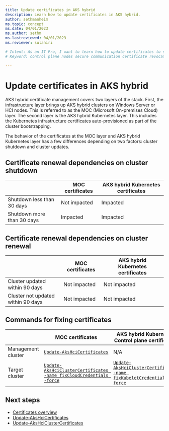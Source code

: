 ```yaml
---
title: Update certificates in AKS hybrid
description: Learn how to update certificates in AKS hybrid.
author: sethmanheim
ms.topic: concept
ms.date: 04/01/2023
ms.author: sethm 
ms.lastreviewed: 04/01/2023
ms.reviewer: sulahiri

# Intent: As an IT Pro, I want to learn how to update certificates to secure communication between in-cluster components on my AKS deployment.
# Keyword: control plane nodes secure communication certificate revocation

---
```


# Update certificates in AKS hybrid

AKS hybrid certificate management covers two layers of the stack. First, the infrastructure layer brings up AKS hybrid clusters on Windows Server or HCI nodes. This is referred to as the MOC (Microsoft On-premises Cloud) layer. The second layer is the AKS hybrid Kubernetes layer. This includes the Kubernetes infrastructure certificates auto-provisioned as part of the cluster bootstrapping.

The behavior of the certificates at the MOC layer and AKS hybrid Kubernetes layer has a few differences depending on two factors: cluster shutdown and cluster updates.

## Certificate renewal dependencies on cluster shutdown

|                                     |     MOC certificates    |   AKS hybrid Kubernetes certificates    |
|-------------------------------------|---------------------------|---------------------------------------------|
|     Shutdown less than 30 days    |     Not impacted          |     Impacted                                |
|     Shutdown more than 30 days    |     Impacted              |     Impacted                                |

## Certificate renewal dependencies on cluster renewal

|                                             |     MOC certificates    |   AKS hybrid Kubernetes certificates    |
|---------------------------------------------|---------------------------|---------------------------------------------|
|     Cluster updated within 90 days        |     Not impacted          |     Not impacted                            |
|     Cluster not updated within 90 days    |     Not impacted          |     Not impacted                            |

## Commands for fixing certificates

|                        |     MOC certificates                                                                 |     AKS hybrid Kubernetes Control plane certificates                            |
|------------------------|-------------------------------------------------------------------------------|---------------------------------------------------------------------------------|
|     Management cluster      |     [`Update-AksHciCertificates`](reference/ps/update-akshcicertificates.md)                                                 |     N/A                                                                         |
|     Target cluster    |     [`Update-AksHciClusterCertificates -name fixCloudCredentials -force`](reference/ps/update-akshciclustercertificates.md)    |     [`Update-AksHciClusterCertificates -name fixKubeletCredentials -force`](reference/ps/update-akshciclustercertificates.md)    |

## Next steps

- [Certificates overview](certificates-overview.md)
- [Update-AksHciCertificates](reference/ps/update-akshcicertificates.md)
- [Update-AksHciClusterCertificates](reference/ps/update-akshciclustercertificates.md)

